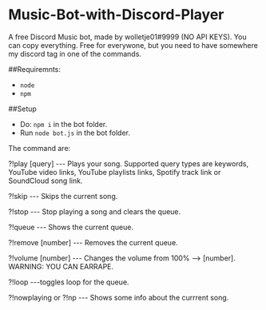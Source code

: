 # Music-Bot-with-Discord-Player
A free Discord Music bot, made by wolletje01#9999 (NO API KEYS). You can copy everything. Free for everywone, but you need to have somewhere my discord tag in one of the commands.

##Requiremnts:
* `node`
* `npm`

##Setup
* Do: `npm i` in the bot folder.
* Run `node bot.js` in the bot folder.

The command are:

?!play [query] --- Plays your song. Supported query types are keywords, YouTube video links, YouTube playlists links, Spotify track link or SoundCloud song link.

?!skip --- Skips the current song.

?!stop --- Stop playing a song and clears the queue.

?!queue --- Shows the current queue.

?!remove [number] --- Removes the current queue.

?!volume [number] --- Changes the volume from 100% --> [number]. WARNING: YOU CAN EARRAPE.

?!loop ---toggles loop for the queue.

?!nowplaying or ?!np --- Shows some info about the currrent song.
